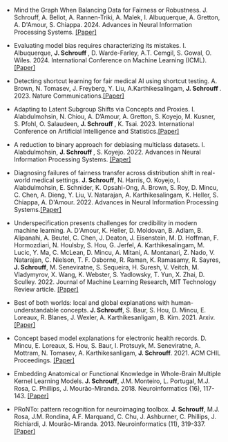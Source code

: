 - Mind the Graph When Balancing Data for Fairness or Robustness. J. Schrouff, A. Bellot, A. Rannen-Triki, A. Malek, I. Albuquerque, A. Gretton, A. D'Amour, S. Chiappa. 2024. Advances in Neural Information Processing Systems. [[Paper]](https://proceedings.neurips.cc/paper_files/paper/2024/hash/34d5143080c89a7ce10932c8c5e1907f-Abstract-Conference.html)

- Evaluating model bias requires characterizing its mistakes. I. Albuquerque, <strong> J. Schrouff </strong>, D. Warde-Farley, A.T. Cemgil, S. Gowal, O. Wiles. 2024. International Conference on Machine Learning (ICML).[[Paper]](https://dl.acm.org/doi/10.5555/3692070.3692109)

- Detecting shortcut learning for fair medical AI using shortcut testing. A. Brown, N. Tomasev, J. Freyberg, Y. Liu, A.Karthikesalingam, <strong> J. Schrouff </strong>. 2023. Nature Communications.[[Paper]](https://www.nature.com/articles/s41467-023-39902-7)

- Adapting to Latent Subgroup Shifts via Concepts and Proxies. I. Alabdulmohsin, N. Chiou, A. D’Amour, A. Gretton, S. Koyejo, M. Kusner, S. Pfohl, O. Salaudeen, <strong> J. Schrouff </strong>, K. Tsai. 2023. International Conference on Artificial Intelligence and Statistics.[[Paper]](https://proceedings.mlr.press/v206/alabdulmohsin23a/alabdulmohsin23a.pdf)
  
- A reduction to binary approach for debiasing multiclass datasets. I. Alabdulmohsin, <strong> J. Schrouff </strong>, S. Koyejo. 2022. Advances in Neural Information Processing Systems. [[Paper]](https://proceedings.neurips.cc/paper_files/paper/2022/file/10eaa0aae94b34308e9b3fa7b677cbe1-Paper-Conference.pdf)
  
- Diagnosing failures of fairness transfer across distribution shift in real-world medical settings. <strong>J. Schrouff</strong>, N. Harris, O. Koyejo, I. Alabdulmohsin, E. Schnider, K. Opsahl-Ong, A. Brown, S. Roy, D. Mincu, C. Chen, A. Dieng, Y. Liu, V. Natarajan, A. Karthikesalingam, K. Heller, S. Chiappa, A. D'Amour. 2022. Advances in Neural Information Processing Systems.[[Paper]](https://proceedings.neurips.cc/paper_files/paper/2022/file/7a969c30dc7e74d4e891c8ffb217cf79-Paper-Conference.pdf)
  
- Underspecification presents challenges for credibility in modern machine learning. A. D'Amour, K. Heller, D. Moldovan, B. Adlam, B. Alipanahi, A. Beutel, C. Chen, J. Deaton, J. Eisenstein, M. D. Hoffman, F. Hormozdiari, N. Houlsby, S. Hou, G. Jerfel, A. Karthikesalingam, M. Lucic, Y. Ma, C. McLean, D. Mincu, A. Mitani, A. Montanari, Z. Nado, V. Natarajan, C. Nielson, T. F. Osborne, R. Raman, K. Ramasamy, R. Sayres,<strong> J. Schrouff</strong>, M. Seneviratne, S. Sequeira, H. Suresh, V. Veitch, M. Vladymyrov, X. Wang, K. Webster, S. Yadlowsky, T. Yun, X. Zhai, D. Sculley. 2022. Journal of Machine Learning Research, MIT Technology Review article. [[Paper]](https://www.jmlr.org/papers/volume23/20-1335/20-1335.pdf)

- Best of both worlds: local and global explanations with human-understandable concepts. <strong>J. Schrouff</strong>, S. Baur, S. Hou, D. Mincu, E. Loreaux, R. Blanes, J. Wexler, A. Karthikesanligam, B. Kim. 2021. Arxiv. [[Paper]](https://arxiv.org/abs/2106.08641)

- Concept based model explanations for electronic health records. D. Mincu, E. Loreaux, S. Hou, S. Baur, I. Protsuyk, M. Seneviratne, A. Mottram, N. Tomasev, A. Karthikesanligam,<strong> J. Schrouff</strong>. 2021. ACM CHIL Proceedings. [[Paper]](https://dl.acm.org/doi/10.1145/3450439.3451858)

- Embedding Anatomical or Functional Knowledge in Whole-Brain Multiple Kernel Learning Models.<strong> J. Schrouff</strong>, J.M. Monteiro, L. Portugal, M.J. Rosa, C. Phillips, J. Mourão-Miranda. 2018. Neuroinformatics (16), 117-143. [[Paper]](https://link.springer.com/article/10.1007/s12021-017-9347-8)

- PRoNTo: pattern recognition for neuroimaging toolbox. <strong>J. Schrouff</strong>, M.J. Rosa, J.M. Rondina, A.F. Marquand, C. Chu, J. Ashburner, C. Phillips, J. Richiardi, J. Mourão-Miranda. 2013. Neuroinformatics (11), 319-337. [[Paper]](https://link.springer.com/article/10.1007/s12021-013-9178-1)
